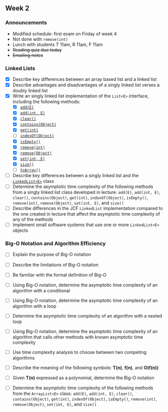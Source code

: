 ## Week 2

### Announcements
* Modified schedule: first exam on Friday of week 4
* Not done with `remove(int)`
* Lunch with students T 11am, R 11am, F 11am
* ~~Reading quiz due today~~
* ~~Emailing notes~~

### Linked Lists

* [x] Describe key differences between an array based list and a linked list
* [x] Describe advantages and disadvantages of a singly linked list verses a doubly linked list
* [x] Write an singly linked list implementation of the `List<E>` interface, including the following methods:
    * [x] [`add(E)`](http://javadoc.taylorial.com/java.base/util/List.html#add%28E%29)
    * [x] [`add(int, E)`](http://javadoc.taylorial.com/java.base/util/List.html#add%28int,E%29)
    * [x] [`clear()`](http://javadoc.taylorial.com/java.base/util/List.html#clear%28%29)
    * [x] [`contains(Object)`](http://javadoc.taylorial.com/java.base/util/List.html#contains%28java.lang.Object%29)
    * [x] [`get(int)`](http://javadoc.taylorial.com/java.base/util/List.html#get%28int%29)
    * [ ] [`indexOf(Object)`](http://javadoc.taylorial.com/java.base/util/List.html#indexOf%28java.lang.Object%29)
    * [x] [`isEmpty()`](http://javadoc.taylorial.com/java.base/util/List.html#isEmpty%28%29)
    * [x] [`remove(int)`](http://javadoc.taylorial.com/java.base/util/List.html#remove%28int%29)
    * [x] [`remove(Object)`](http://javadoc.taylorial.com/java.base/util/List.html#remove%28java.lang.Object%29)
    * [x] [`set(int, E)`](http://javadoc.taylorial.com/java.base/util/List.html#set%28int,E%29)
    * [x] [`size()`](http://javadoc.taylorial.com/java.base/util/List.html#size%28%29)
    * [ ] [`toArray()`](http://javadoc.taylorial.com/java.base/util/List.html#toArray%28%29)
* [ ] Describe key differences between a singly linked list and the [`LinkedList<E>`](http://javadoc.taylorial.com/java.base/util/LinkedList.html) class
* [ ] Determine the asymptotic time complexity of the following methods from a singly linked list class developed in lecture: `add(E)`, `add(int, E)`, `clear()`, `contains(Object)`, `get(int)`, `indexOf(Object)`, `isEmpty()`, `remove(int)`, `remove(Object)`, `set(int, E)`, and `size()`
* [ ] Describe differences in the JCF `LinkedList` implementation compared to the one created in lecture that affect the asymptotic time complexity of any of the methods
* [ ] Implement small software systems that use one or more `LinkedList<E>` objects

### Big-O Notation and Algorithm Efficiency

* [ ] Explain the purpose of Big-O notation
* [ ] Describe the limitations of Big-O notation
* [ ] Be familiar with the formal definition of Big-O
* [ ] Using Big-O notation, determine the asymptotic time complexity of an algorithm with a conditional
* [ ] Using Big-O notation, determine the asymptotic time complexity of an algorithm with a loop
* [ ] Determine the asymptotic time complexity of an algorithm with a nested loop
* [ ] Using Big-O notation, determine the asymptotic time complexity of an algorithm that calls other methods with known asymptotic time complexity
* [ ] Use time complexity analysis to choose between two competing algorithms
* [ ] Describe the meaning of the following symbols: **T(n)**, **f(n)**, and **O(f(n))**
* [ ] Given **T(n)** expressed as a polynomial, determine the Big-O notation
* [ ] Determine the asymptotic time complexity of the following methods from the `ArrayList<E>` class: `add(E)`, `add(int, E)`, `clear()`, `contains(Object)`, `get(int)`, `indexOf(Object)`, `isEmpty()`, `remove(int)`, `remove(Object)`, `set(int, E)`, and `size()`

